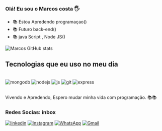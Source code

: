 
### Olá! Eu sou o Marcos costa 🖐️

- 📚 Estou Apredendo programaçao()<br/>
- 📚 Futuro back-end()<br/>
- 📚 java Script , Node JS()<br/>

![Marcos GitHub stats](https://github-readme-stats.vercel.app/api?username=mrcoscosta&show_icons=true&theme=dracula)


## Tecnologias que eu uso no meu dia
<div style="display: inline_block"><br/>
<div style="display: inline_block">
  <img align="center" alt="mongodb" src="https://img.shields.io/badge/MongoDB-4EA94B?style=for-the-badge&logo=mongodb&logoColor=white" />
  <img align="center" alt="nodejs" src="https://img.shields.io/badge/Node.js-43853D?style=for-the-badge&logo=node.js&logoColor=white" />
  <img align="center" alt="js" src="https://img.shields.io/badge/JavaScript-F7DF1E?style=for-the-badge&logo=javascript&logoColor=black" />
  <img align="center" alt="git" src="https://img.shields.io/badge/GIT-E44C30?style=for-the-badge&logo=git&logoColor=white" />
  <img align="center" alt="express" src="https://img.shields.io/badge/Express.js-404D59?style=for-the-badge" /><br/><br/>
  

Vivendo e Apredendo, Espero mudar minha vida com programação. 📚📚
### Redes Socias: inbox
 [![linkedin](https://img.shields.io/badge/LinkedIn-0077B5?style=for-the-badge&logo=linkedin&logoColor=white)](https://www.linkedin.com/marcos-costa-42431823a)
 [![Instagram](https://img.shields.io/badge/Instagram-E4405F?style=for-the-badge&logo=instagram&logoColor=white)](https://www.instagram.com/mrcosants/)
 [![WhatsApp](https://img.shields.io/badge/WhatsApp-25D366?style=for-the-badge&logo=whatsapp&logoColor=white)](http://api.whatsapp.com/send?1=pt_BR&phone=5598985460842)
 [![Gmail](https://img.shields.io/badge/Gmail-D14836?style=for-the-badge&logo=gmail&logoColor=white)]()

